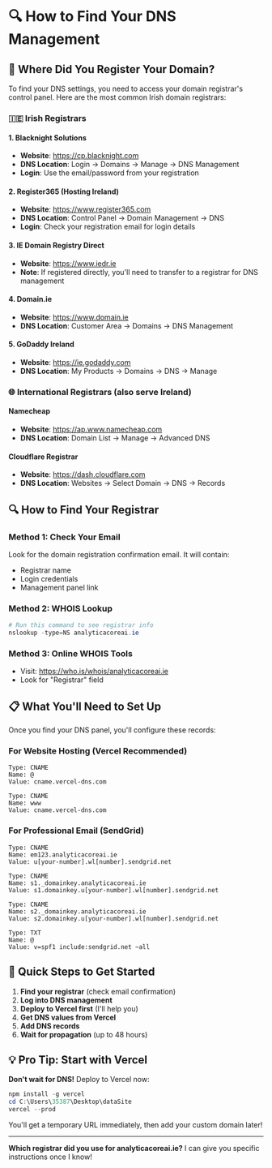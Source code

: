 # 🔍 How to Find Your DNS Management

## 📍 Where Did You Register Your Domain?

To find your DNS settings, you need to access your domain registrar's control panel. Here are the most common Irish domain registrars:

### 🇮🇪 Irish Registrars

#### **1. Blacknight Solutions**
- **Website**: https://cp.blacknight.com
- **DNS Location**: Login → Domains → Manage → DNS Management
- **Login**: Use the email/password from your registration

#### **2. Register365 (Hosting Ireland)**
- **Website**: https://www.register365.com
- **DNS Location**: Control Panel → Domain Management → DNS
- **Login**: Check your registration email for login details

#### **3. IE Domain Registry Direct**
- **Website**: https://www.iedr.ie
- **Note**: If registered directly, you'll need to transfer to a registrar for DNS management

#### **4. Domain.ie**
- **Website**: https://www.domain.ie
- **DNS Location**: Customer Area → Domains → DNS Management

#### **5. GoDaddy Ireland**
- **Website**: https://ie.godaddy.com
- **DNS Location**: My Products → Domains → DNS → Manage

### 🌐 International Registrars (also serve Ireland)

#### **Namecheap**
- **Website**: https://ap.www.namecheap.com
- **DNS Location**: Domain List → Manage → Advanced DNS

#### **Cloudflare Registrar**
- **Website**: https://dash.cloudflare.com
- **DNS Location**: Websites → Select Domain → DNS → Records

## 🔍 How to Find Your Registrar

### Method 1: Check Your Email
Look for the domain registration confirmation email. It will contain:
- Registrar name
- Login credentials
- Management panel link

### Method 2: WHOIS Lookup
```powershell
# Run this command to see registrar info
nslookup -type=NS analyticacoreai.ie
```

### Method 3: Online WHOIS Tools
- Visit: https://who.is/whois/analyticacoreai.ie
- Look for "Registrar" field

## 📋 What You'll Need to Set Up

Once you find your DNS panel, you'll configure these records:

### **For Website Hosting (Vercel Recommended)**
```
Type: CNAME
Name: @
Value: cname.vercel-dns.com

Type: CNAME
Name: www
Value: cname.vercel-dns.com
```

### **For Professional Email (SendGrid)**
```
Type: CNAME
Name: em123.analyticacoreai.ie
Value: u[your-number].wl[number].sendgrid.net

Type: CNAME
Name: s1._domainkey.analyticacoreai.ie
Value: s1.domainkey.u[your-number].wl[number].sendgrid.net

Type: CNAME
Name: s2._domainkey.analyticacoreai.ie  
Value: s2.domainkey.u[your-number].wl[number].sendgrid.net

Type: TXT
Name: @
Value: v=spf1 include:sendgrid.net ~all
```

## 🚀 Quick Steps to Get Started

1. **Find your registrar** (check email confirmation)
2. **Log into DNS management** 
3. **Deploy to Vercel first** (I'll help you)
4. **Get DNS values from Vercel**
5. **Add DNS records**
6. **Wait for propagation** (up to 48 hours)

## 💡 Pro Tip: Start with Vercel

**Don't wait for DNS!** Deploy to Vercel now:
```powershell
npm install -g vercel
cd C:\Users\35387\Desktop\dataSite
vercel --prod
```

You'll get a temporary URL immediately, then add your custom domain later!

---

**Which registrar did you use for analyticacoreai.ie?** I can give you specific instructions once I know!
